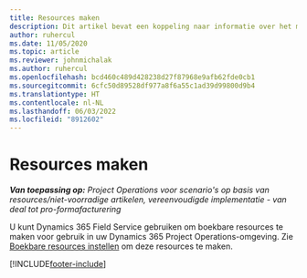 ```yaml
---
title: Resources maken
description: Dit artikel bevat een koppeling naar informatie over het maken van boekbare resources.
author: ruhercul
ms.date: 11/05/2020
ms.topic: article
ms.reviewer: johnmichalak
ms.author: ruhercul
ms.openlocfilehash: bcd460c489d428238d27f87968e9afb62fde0cb1
ms.sourcegitcommit: 6cfc50d89528df977a8f6a55c1ad39d99800d9b4
ms.translationtype: HT
ms.contentlocale: nl-NL
ms.lasthandoff: 06/03/2022
ms.locfileid: "8912602"
---
```

# <a name="create-resources"></a>Resources maken

_**Van toepassing op:** Project Operations voor scenario's op basis van resources/niet-voorradige artikelen, vereenvoudigde implementatie - van deal tot pro-formafacturering_

U kunt Dynamics 365 Field Service gebruiken om boekbare resources te maken voor gebruik in uw Dynamics 365 Project Operations-omgeving. Zie [Boekbare resources instellen](/dynamics365/field-service/set-up-bookable-resources) om deze resources te maken.


[!INCLUDE[footer-include](../includes/footer-banner.md)]